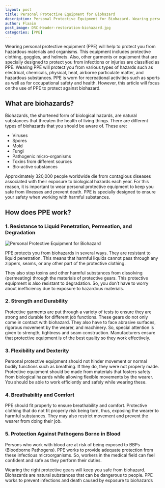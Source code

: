 ```yaml
---
layout: post
title: Personal Protective Equipment for Biohazard
description: Personal Protective Equipment for Biohazard. Wearing personal protective equipment (PPE) will help to protect you from hazardous materials and organisms. This equipment includes protective clothing, goggles, and helmets.
author: Flaaim
post_image: DRC-Header-restoration-biohazard.jpg
categories: [PPE]
---
```


Wearing personal protective equipment (PPE) will help to protect you from hazardous materials and organisms. This equipment includes protective clothing, goggles, and helmets. Also, other garments or equipment that are specially designed to protect you from infections or injuries are classified as PPE. Wearing PPE will protect you from various types of hazards such as electrical, chemicals, physical, heat, airborne particulate matter, and hazardous substances. PPE is worn for recreational activities such as sports as well as for occupational safety and health. However, this article will focus on the use of PPE to protect against biohazard.

## What are biohazards?

Biohazards, the shortened form of biological hazards, are natural substances that threaten the health of living things. There are different types of biohazards that you should be aware of. These are:

- Viruses
- Spores
- Mold
- Fungi
- Pathogenic micro-organisms
- Toxins from different sources
- Bio-active substances

Approximately 320,000 people worldwide die from contagious diseases associated with their exposure to biological hazards each year. For this reason, it is important to wear personal protective equipment to keep you safe from illnesses and prevent death. PPE is specially designed to ensure your safety when working with harmful substances.

## How does PPE work?

### 1. Resistance to Liquid Penetration, Permeation, and Degradation
![Personal Protective Equipment for Biohazard](https://safetyworkblog.com/assets/DRC-Header-restoration-biohazard.jpg)

PPE protects you from biohazards in several ways. They are resistant to liquid penetration. This means that harmful liquids cannot pass through any zippers, seams, or any other part of the protective clothing.

They also stop toxins and other harmful substances from dissolving (permeating) through the materials of protective gears. This protective equipment is also resistant to degradation. So, you don’t have to worry about inefficiency due to exposure to hazardous materials.

### 2. Strength and Durability

Protective garments are put through a variety of tests to ensure they are strong and durable for different job functions. These gears do not only come in contact with biohazard. They also have to face abrasive surfaces, rigorous movement by the wearer, and machinery. So, special attention is given to strength, tightness and seam construction. Manufacturers ensure that protective equipment is of the best quality so they work effectively.

### 3. Flexibility and Dexterity

Personal protective equipment should not hinder movement or normal bodily functions such as breathing. If they do, they were not properly made. Protective equipment should be made from materials that fosters safety from biological hazards while allowing flexible movements by the wearer. You should be able to work efficiently and safely while wearing these.

### 4. Breathability and Comfort

PPE should fit properly to ensure breathability and comfort. Protective clothing that do not fit properly risk being torn, thus, exposing the wearer to harmful substances. They may also restrict movement and prevent the wearer from doing their job.

### 5. Protection Against Pathogens Borne in Blood

Persons who work with blood are at risk of being exposed to BBPs (Bloodborne Pathogens). PPE works to provide adequate protection from these infectious microorganisms. So, workers in the medical field can feel confident and safe as they perform their duties.

Wearing the right protective gears will keep you safe from biohazard. Biohazards are natural substances that can be dangerous to people. PPE works to prevent infections and death caused by exposure to biohazards
